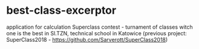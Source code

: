 # best-class-excerptor
application for calculation Superclass contest - turnament of classes witch one is the best in Sl.TZN, technical school in Katowice (previous project: SuperClass2018 - https://github.com/Sarverott/SuperClass2018) 
